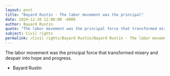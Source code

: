 ```yaml
---
layout: post
title: "Bayard Rustin - The labor movement was the principal"
date: 2024-12-28 12:00:00 -0000
author: Bayard Rustin
quote: "The labor movement was the principal force that transformed misery and despair into hope and progress."
subject: Civil rights
permalink: /Civil rights/Bayard Rustin/Bayard Rustin - The labor movement was the principal
---
```


The labor movement was the principal force that transformed misery and despair into hope and progress.

- Bayard Rustin
